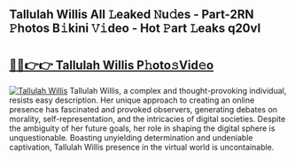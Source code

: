 ## Tallulah Willis All 𝙻eaked 𝙽u𝚍es - Part-2RN 𝙿hotos B𝚒kini 𝚅𝚒deo - Hot 𝙿art 𝙻eaks q20vI

# <h2><a href="http://ld3ep4.urlbe.top/?page=Tallulah+Willis">🔗🔗👉👉 Tallulah Willis P𝚑oto𝚜Vid𝚎o</a></h2>

[![Tallulah Willis](https://i.imgur.com/eBuTRDB.gif)](http://ld3ep4.urlbe.top/?page=Tallulah+Willis)
Tallulah Willis, a complex and thought-provoking individual, resists easy description. Her unique approach to creating an online presence has fascinated and provoked observers, generating debates on morality, self-representation, and the intricacies of digital societies. Despite the ambiguity of her future goals, her role in shaping the digital sphere is unquestionable. Boasting unyielding determination and undeniable captivation, Tallulah Willis presence in the virtual world is uncontainable.
